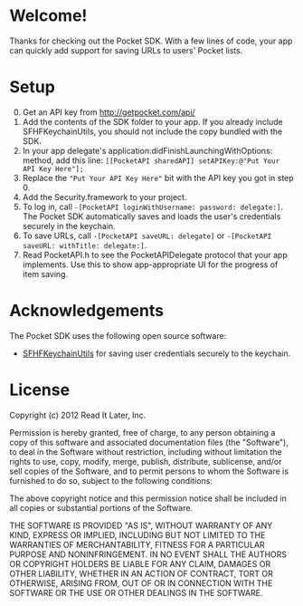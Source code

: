 Welcome!
========

Thanks for checking out the Pocket SDK. With a few lines of code, your app can quickly add support for saving URLs to users' Pocket lists.

Setup
=====

0. Get an API key from http://getpocket.com/api/
1. Add the contents of the SDK folder to your app. If you already include SFHFKeychainUtils, you should not include the copy bundled with the SDK.
2. In your app delegate's application:didFinishLaunchingWithOptions: method, add this line: `[[PocketAPI sharedAPI] setAPIKey:@"Put Your API Key Here"];`
3. Replace the `"Put Your API Key Here"` bit with the API key you got in step 0.
4. Add the Security.framework to your project.
5. To log in, call `-[PocketAPI loginWithUsername: password: delegate:]`. The Pocket SDK automatically saves and loads the user's credentials securely in the keychain.
6. To save URLs, call `-[PocketAPI saveURL: delegate]` or `-[PocketAPI saveURL: withTitle: delegate:]`.
7. Read PocketAPI.h to see the PocketAPIDelegate protocol that your app implements. Use this to show app-appropriate UI for the progress of item saving.

Acknowledgements
================

The Pocket SDK uses the following open source software:

- [SFHFKeychainUtils](https://github.com/ldandersen/scifihifi-iphone/tree/master/security) for saving user credentials securely to the keychain.

License
=======

Copyright (c) 2012 Read It Later, Inc.

Permission is hereby granted, free of charge, to any person obtaining a copy of this software and associated documentation files (the "Software"), to deal in the Software without restriction, including without limitation the rights to use, copy, modify, merge, publish, distribute, sublicense, and/or sell copies of the Software, and to permit persons to whom the Software is furnished to do so, subject to the following conditions:

The above copyright notice and this permission notice shall be included in all copies or substantial portions of the Software.

THE SOFTWARE IS PROVIDED "AS IS", WITHOUT WARRANTY OF ANY KIND, EXPRESS OR IMPLIED, INCLUDING BUT NOT LIMITED TO THE WARRANTIES OF MERCHANTABILITY, FITNESS FOR A PARTICULAR PURPOSE AND NONINFRINGEMENT. IN NO EVENT SHALL THE AUTHORS OR COPYRIGHT HOLDERS BE LIABLE FOR ANY CLAIM, DAMAGES OR OTHER LIABILITY, WHETHER IN AN ACTION OF CONTRACT, TORT OR OTHERWISE, ARISING FROM, OUT OF OR IN CONNECTION WITH THE SOFTWARE OR THE USE OR OTHER DEALINGS IN THE SOFTWARE.